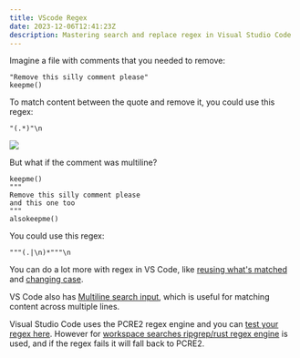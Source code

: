 ```yaml
---
title: VScode Regex
date: 2023-12-06T12:41:23Z
description: Mastering search and replace regex in Visual Studio Code
---
```


Imagine a file with comments that you needed to remove:

    "Remove this silly comment please"
    keepme()

To match content between the quote and remove it, you could use this regex:

    "(.*)"\n

<img src="https://i.imgur.com/hLH163k.png">

But what if the comment was multiline?

    keepme()
    """
    Remove this silly comment please
    and this one too
    """
    alsokeepme()

You could use this regex:

    """(.|\n)*"""\n   

You can do a lot more with regex in VS Code, like [reusing what's matched](https://code.visualstudio.com/docs/getstarted/tips-and-tricks#_search-and-modify) and [changing case](https://code.visualstudio.com/docs/editor/codebasics#_case-changing-in-regex-replace).

VS Code also has [Multiline search input](https://code.visualstudio.com/updates/v1_30#_multiline-search-input), which is useful for matching content across multiple lines.

Visual Studio Code uses the PCRE2 regex engine and you can [test your regex here](https://regex101.com/r/jn6A0B/1). However for [workspace searches ripgrep/rust regex engine](https://github.com/microsoft/vscode/wiki/Search-Issues#notes-on-regular-expression-support) is used, and if the regex fails it will fall back to PCRE2.